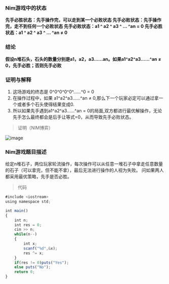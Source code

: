 ### Nim游戏中的状态
**先手必胜状态：先手操作完，可以走到某一个必败状态
先手必败状态：先手操作完，走不到任何一个必败状态
先手必败状态：a1 ^ a2 ^ a3 ^ ... ^an = 0
先手必胜状态：a1 ^ a2 ^ a3 ^ ... ^an ≠ 0**

### 结论
**假设n堆石头，石头的数量分别是a1，a2，a3……an。如果a1^a2^a3……^an ≠ 0，先手必胜；否则先手必败**

### 证明与解释

1. 这场游戏的终态是 0^0^0^0^0^……^0 = 0
2. 在操作过程中，如果 a1^a2^a3……^an ≠ 0,那么下一个玩家必定可以通过拿一个或者多个石头使得结果变成0.
3. 所以如果先手遇到a1^a2^a3……^an = 0的局面,双方都进行最优解操作，无论先手怎么最终都会是后手让等式=0，从而导致先手必败状态。

> 证明（NIM博弈）

![image](https://github.com/NatsunoKoide/NatsunoKoide.github.io/assets/137853852/524d7cc2-3304-48f1-912a-c7d5e44e0313)


### Nim游戏题目描述
给定n堆石子，两位玩家轮流操作，每次操作可以从任意一堆石子中拿走任意数量的石子（可以拿完，但不能不拿），最后无法进行操作的人视为失败。
问如果两人都采用最优策略，先手是否必胜。

> 代码
```js
#include <iostream>
using namespace std;

int main()
{
    int n;
    int res = 0;
    cin >> n;
    while(n--)
    {
        int x;
        scanf("%d",&x);
        res ^= x;
    }
    if(res != 0)puts("Yes");
    else puts("No");
    return 0;
}
```